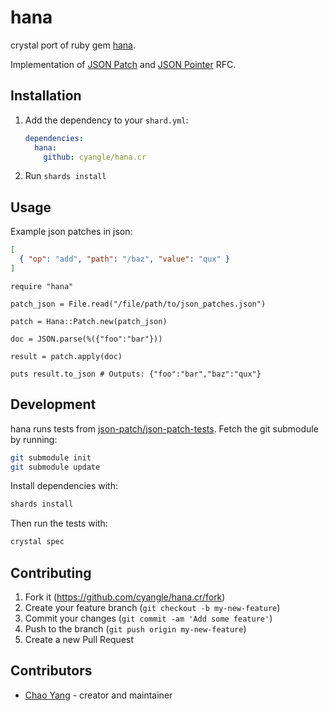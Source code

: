 # hana

crystal port of ruby gem [hana][3].

Implementation of [JSON Patch][1] and [JSON Pointer][2] RFC.

## Installation

1. Add the dependency to your `shard.yml`:

   ```yaml
   dependencies:
     hana:
       github: cyangle/hana.cr
   ```

2. Run `shards install`

## Usage

Example json patches in json:

```json
[
  { "op": "add", "path": "/baz", "value": "qux" }
]
```

```crystal
require "hana"

patch_json = File.read("/file/path/to/json_patches.json")

patch = Hana::Patch.new(patch_json)

doc = JSON.parse(%({"foo":"bar"}))

result = patch.apply(doc)

puts result.to_json # Outputs: {"foo":"bar","baz":"qux"}
```

## Development

hana runs tests from [json-patch/json-patch-tests](https://github.com/json-patch/json-patch-tests). Fetch the git submodule by running:

```bash
git submodule init
git submodule update
```

Install dependencies with:

```bash
shards install
```

Then run the tests with:

```bash
crystal spec
```

## Contributing

1. Fork it (<https://github.com/cyangle/hana.cr/fork>)
2. Create your feature branch (`git checkout -b my-new-feature`)
3. Commit your changes (`git commit -am 'Add some feature'`)
4. Push to the branch (`git push origin my-new-feature`)
5. Create a new Pull Request

## Contributors

- [Chao Yang](https://github.com/cyangle) - creator and maintainer

[1]: https://datatracker.ietf.org/doc/rfc6902/
[2]: http://tools.ietf.org/html/rfc6901
[3]: https://github.com/tenderlove/hana

